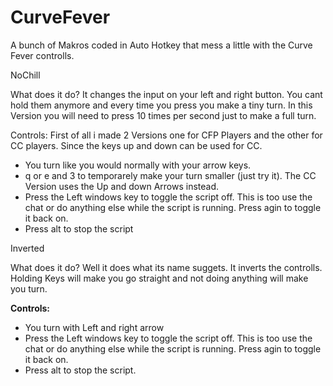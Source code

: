 # CurveFever
A bunch of Makros coded in Auto Hotkey that mess a little with the Curve Fever controlls.

NoChill

What does it do?
It changes the input on your left and right button. You cant hold them anymore and every time you press you make a tiny turn.
In this Version you will need to press 10 times per second just to make a full turn.

Controls:
First of all i made 2 Versions one for CFP Players and the other for CC players. Since the keys up and down can be used for CC.
* You turn like you would normally with your arrow keys.
* q or e and 3 to temporarely make your turn smaller (just try it). The CC Version uses the Up and down Arrows instead.
* Press the Left windows key to toggle the script off. This is too use the chat or do anything else while the script is running. Press agin to toggle it back on.
* Press alt to stop the script

Inverted

What does it do?
Well it does what its name suggets. It inverts the controlls. Holding Keys will make you go straight and not doing anything will make you turn.

**Controls:**
* You turn with Left and right arrow
* Press the Left windows key to toggle the script off. This is too use the chat or do anything else while the script is running. Press agin to toggle it back on.
*  Press alt to stop the script.



